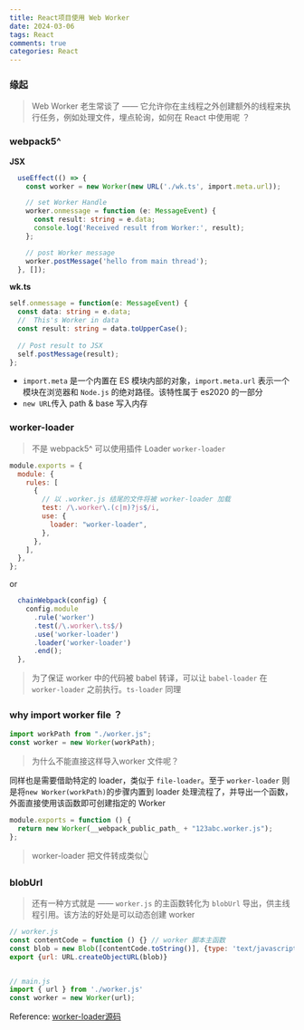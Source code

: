 ```yaml
---
title: React项目使用 Web Worker
date: 2024-03-06
tags: React
comments: true
categories: React
---
```





### 缘起
> Web Worker 老生常谈了 —— 它允许你在主线程之外创建额外的线程来执行任务，例如处理文件，埋点轮询，如何在 React 中使用呢 ？



### webpack5^

**JSX**

```typescript
  useEffect(() => {
    const worker = new Worker(new URL('./wk.ts', import.meta.url));

    // set Worker Handle
    worker.onmessage = function (e: MessageEvent) {
      const result: string = e.data;
      console.log('Received result from Worker:', result);
    };

    // post Worker message
    worker.postMessage('hello from main thread');
  }, []);
```



**wk.ts**

```typescript
self.onmessage = function(e: MessageEvent) {
  const data: string = e.data;  
  //  This's Worker in data 
  const result: string = data.toUpperCase();
  
  // Post result to JSX
  self.postMessage(result);
};
```



- `import.meta` 是一个内置在 ES 模块内部的对象，`import.meta.url` 表示一个模块在浏览器和 `Node.js` 的绝对路径。该特性属于 es2020 的一部分 
- `new URL`传入 path & base 写入内存



### worker-loader

> 不是 webpack5^ 可以使用插件 Loader `worker-loader`



```js
module.exports = {
  module: {
    rules: [
      {
        // 以 .worker.js 结尾的文件将被 worker-loader 加载
        test: /\.worker\.(c|m)?js$/i,
        use: {
          loader: "worker-loader",
        },
      },
    ],
  },
};
```

or

```js
  chainWebpack(config) {
    config.module
      .rule('worker')
      .test(/\.worker\.ts$/)
      .use('worker-loader')
      .loader('worker-loader')
      .end();
  },
```



>  为了保证 worker 中的代码被 babel 转译，可以让 `babel-loader` 在 `worker-loader` 之前执行。`ts-loader` 同理



### why import worker file ？

````js
import workPath from "./worker.js";
const worker = new Worker(workPath);
````

> 为什么不能直接这样导入worker 文件呢？



同样也是需要借助特定的 loader，类似于 `file-loader`。至于 `worker-loader` 则是将`new Worker(workPath)`的步骤内置到 loader 处理流程了，并导出一个函数，外面直接使用该函数即可创建指定的 Worker



```js
module.exports = function () {
  return new Worker(__webpack_public_path_ + "123abc.worker.js");
};
```

> worker-loader 把文件转成类似👆



### blobUrl

> 还有一种方式就是 —— `worker.js` 的主函数转化为 `blobUrl` 导出，供主线程引用。该方法的好处是可以动态创建 worker

```js
// worker.js
const contentCode = function () {} // worker 脚本主函数
const blob = new Blob([contentCode.toString()], {type: 'text/javascript'});
export {url: URL.createObjectURL(blob)}


// main.js
import { url } from './worker.js'
const worker = new Worker(url);
```



Reference: [worker-loader源码](https://github.com/webpack-contrib/worker-loader/blob/master/src/supportWebpack5.js)